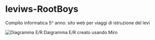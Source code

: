 # leviws-RootBoys
Compito informatica 5^ anno: sito web per viaggi di istruzione del levi

![Diagramma E/R](https://imgur.com/a/xkQWRPf)
Daigramma E/R creato usando Miro
